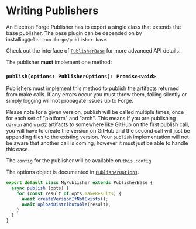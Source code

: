 # Writing Publishers

An Electron Forge Publisher has to export a single class that extends the base publisher. The base plugin can be depended on by installing`@electron-forge/publisher-base`.

Check out the interface of [`PublisherBase`](https://js.electronforge.io/modules/_electron_forge_publisher_base.html) for more advanced API details.

The publisher **must** implement one method:

### `publish(options: PublisherOptions): Promise<void>`

Publishers must implement this method to publish the artifacts returned from make calls. If any errors occur you must throw them, failing silently or simply logging will not propagate issues up to Forge.

Please note for a given version, publish will be called multiple times, once for each set of "platform" and "arch". This means if you are publishing `darwin` and `win32` artifacts to somewhere like GitHub on the first publish call, you will have to create the version on GitHub and the second call will just be appending files to the existing version.  Your `publish` implementation will not be aware that another call is coming, however it must just be able to handle this case.

The `config` for the publisher will be available on `this.config`.

The options object is documented in [`PublisherOptions`](https://js.electronforge.io/interfaces/_electron_forge_publisher_base.PublisherOptions.html).

```javascript
export default class MyPublisher extends PublisherBase {
  async publish (opts) {
    for (const result of opts.makeResults) {
      await createVersionIfNotExists();
      await uploadDistributable(result);
    }
  }
}
```

